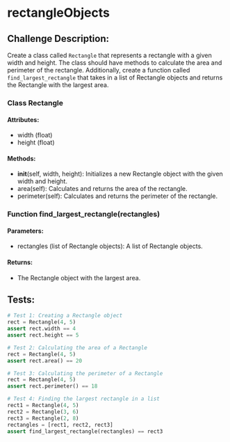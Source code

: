 # rectangleObjects

## Challenge Description: 
Create a class called `Rectangle` that represents a rectangle with a given width and height. The class should have methods to calculate the area and perimeter of the rectangle. Additionally, create a function called `find_largest_rectangle` that takes in a list of Rectangle objects and returns the Rectangle with the largest area.

### Class Rectangle

#### Attributes:
- width (float)
- height (float)

#### Methods:
- __init__(self, width, height): Initializes a new Rectangle object with the given width and height.
- area(self): Calculates and returns the area of the rectangle.
- perimeter(self): Calculates and returns the perimeter of the rectangle.

### Function find_largest_rectangle(rectangles)

#### Parameters:
- rectangles (list of Rectangle objects): A list of Rectangle objects.

#### Returns:
- The Rectangle object with the largest area.

## Tests:

```python
# Test 1: Creating a Rectangle object
rect = Rectangle(4, 5)
assert rect.width == 4
assert rect.height == 5

# Test 2: Calculating the area of a Rectangle
rect = Rectangle(4, 5)
assert rect.area() == 20

# Test 3: Calculating the perimeter of a Rectangle
rect = Rectangle(4, 5)
assert rect.perimeter() == 18

# Test 4: Finding the largest rectangle in a list
rect1 = Rectangle(4, 5)
rect2 = Rectangle(3, 6)
rect3 = Rectangle(2, 8)
rectangles = [rect1, rect2, rect3]
assert find_largest_rectangle(rectangles) == rect3
```
